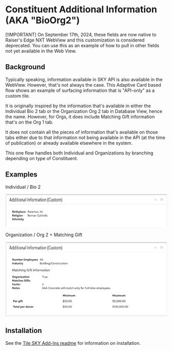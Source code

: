 # Constituent Additional Information (AKA "BioOrg2")

[!IMPORTANT]
On September 17th, 2024, these fields are now native to Raiser's Edge NXT WebView and this customization is considered deprecated.  You can use this as an example of how to pull in other fields not yet available in the Web View.  

## Background
Typically speaking, information available in SKY API is also available in the WebView.  However, that's not always the case.  This Adaptive Card based flow shows an example of surfacing information that is "API-only" as a custom tile.  

It is originally inspired by the information that's available in either the Individual Bio 2 tab or the Organization Org 2 tab in Database View, hence the name.   However, for Orgs, it does include Matching Gift information that's on the Org 1 tab.  

It does not contain all the pieces of information that's available on those tabs either due to that information not being available in the API (at the time of publication) or already available elsewhere in the system. 

This one flow handles both Individual and Organizations by branching depending on type of Constituent.  

## Examples
Individual / Bio 2 

!["Bio 2" Example](Bio2.png) 

Organization / Org 2 + Matching Gift

!["Org 2" Example](Org2.png)

## Installation

See the [Tile SKY Add-Ins readme](../../All-In-One-SKYAddins+PowerAutomate/TileSKYAddins.md) for information on installation.  

